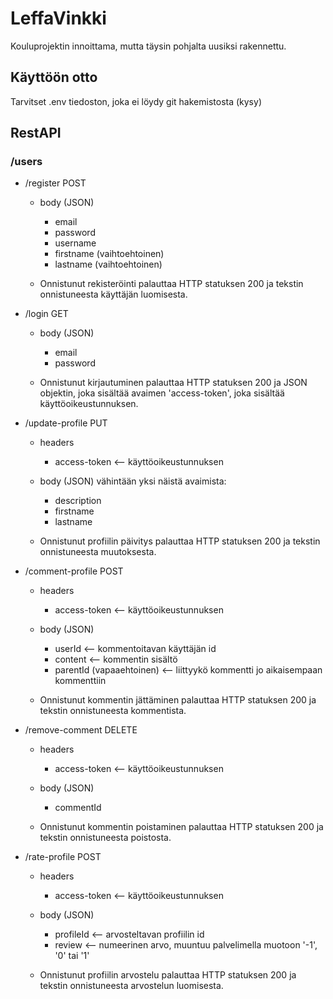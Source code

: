 # LeffaVinkki

Kouluprojektin innoittama, mutta täysin pohjalta uusiksi rakennettu.

## Käyttöön otto

Tarvitset .env tiedoston, joka ei löydy git hakemistosta (kysy)


## RestAPI

### /users

- /register POST
    - body (JSON)
      - email
      - password
      - username
      - firstname (vaihtoehtoinen)
      - lastname (vaihtoehtoinen)
        
    - Onnistunut rekisteröinti palauttaa HTTP 
      statuksen 200 ja tekstin onnistuneesta käyttäjän luomisesta.
  
- /login GET
    - body (JSON)
      - email
      - password
        
    - Onnistunut kirjautuminen palauttaa HTTP statuksen 200 ja 
    JSON objektin, joka sisältää avaimen 'access-token', joka sisältää 
      käyttöoikeustunnuksen.
  
- /update-profile PUT 
    - headers
        - access-token <-- käyttöoikeustunnuksen
        
    - body (JSON) vähintään yksi näistä avaimista:
        - description
        - firstname
        - lastname
      
    - Onnistunut profiilin päivitys palauttaa HTTP
      statuksen 200 ja tekstin onnistuneesta muutoksesta.
      
- /comment-profile POST
    - headers
      - access-token <-- käyttöoikeustunnuksen
      
    - body (JSON)
        - userId <-- kommentoitavan käyttäjän id
        - content <-- kommentin sisältö
        - parentId (vapaaehtoinen) <-- liittyykö kommentti jo aikaisempaan
          kommenttiin
      
    - Onnistunut kommentin jättäminen palauttaa HTTP
          statuksen 200 ja tekstin onnistuneesta kommentista.
      
- /remove-comment DELETE
    - headers
      - access-token <-- käyttöoikeustunnuksen

    - body (JSON)
        - commentId
        
    - Onnistunut kommentin poistaminen palauttaa HTTP
          statuksen 200 ja tekstin onnistuneesta poistosta.
    
- /rate-profile POST
    - headers
        - access-token <-- käyttöoikeustunnuksen
        
    - body (JSON)
      - profileId <-- arvosteltavan profiilin id
      - review <-- numeerinen arvo, muuntuu palvelimella muotoon '-1', '0' tai '1'
      
    - Onnistunut profiilin arvostelu palauttaa HTTP
      statuksen 200 ja tekstin onnistuneesta arvostelun luomisesta.